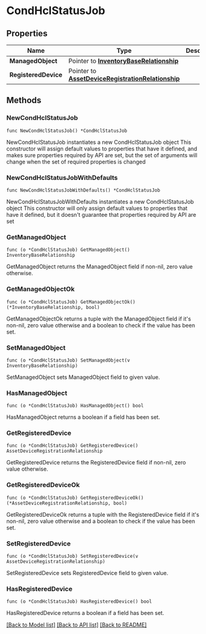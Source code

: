 # CondHclStatusJob

## Properties

Name | Type | Description | Notes
------------ | ------------- | ------------- | -------------
**ManagedObject** | Pointer to [**InventoryBaseRelationship**](inventory.Base.Relationship.md) |  | [optional] 
**RegisteredDevice** | Pointer to [**AssetDeviceRegistrationRelationship**](asset.DeviceRegistration.Relationship.md) |  | [optional] 

## Methods

### NewCondHclStatusJob

`func NewCondHclStatusJob() *CondHclStatusJob`

NewCondHclStatusJob instantiates a new CondHclStatusJob object
This constructor will assign default values to properties that have it defined,
and makes sure properties required by API are set, but the set of arguments
will change when the set of required properties is changed

### NewCondHclStatusJobWithDefaults

`func NewCondHclStatusJobWithDefaults() *CondHclStatusJob`

NewCondHclStatusJobWithDefaults instantiates a new CondHclStatusJob object
This constructor will only assign default values to properties that have it defined,
but it doesn't guarantee that properties required by API are set

### GetManagedObject

`func (o *CondHclStatusJob) GetManagedObject() InventoryBaseRelationship`

GetManagedObject returns the ManagedObject field if non-nil, zero value otherwise.

### GetManagedObjectOk

`func (o *CondHclStatusJob) GetManagedObjectOk() (*InventoryBaseRelationship, bool)`

GetManagedObjectOk returns a tuple with the ManagedObject field if it's non-nil, zero value otherwise
and a boolean to check if the value has been set.

### SetManagedObject

`func (o *CondHclStatusJob) SetManagedObject(v InventoryBaseRelationship)`

SetManagedObject sets ManagedObject field to given value.

### HasManagedObject

`func (o *CondHclStatusJob) HasManagedObject() bool`

HasManagedObject returns a boolean if a field has been set.

### GetRegisteredDevice

`func (o *CondHclStatusJob) GetRegisteredDevice() AssetDeviceRegistrationRelationship`

GetRegisteredDevice returns the RegisteredDevice field if non-nil, zero value otherwise.

### GetRegisteredDeviceOk

`func (o *CondHclStatusJob) GetRegisteredDeviceOk() (*AssetDeviceRegistrationRelationship, bool)`

GetRegisteredDeviceOk returns a tuple with the RegisteredDevice field if it's non-nil, zero value otherwise
and a boolean to check if the value has been set.

### SetRegisteredDevice

`func (o *CondHclStatusJob) SetRegisteredDevice(v AssetDeviceRegistrationRelationship)`

SetRegisteredDevice sets RegisteredDevice field to given value.

### HasRegisteredDevice

`func (o *CondHclStatusJob) HasRegisteredDevice() bool`

HasRegisteredDevice returns a boolean if a field has been set.


[[Back to Model list]](../README.md#documentation-for-models) [[Back to API list]](../README.md#documentation-for-api-endpoints) [[Back to README]](../README.md)


